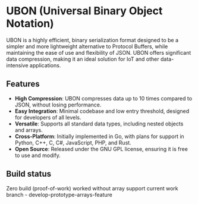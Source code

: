 # UBON (Universal Binary Object Notation)

UBON is a highly efficient, binary serialization format designed to be a simpler and more lightweight alternative to Protocol Buffers, while maintaining the ease of use and flexibility of JSON. UBON offers significant data compression, making it an ideal solution for IoT and other data-intensive applications.

## Features

- **High Compression**: UBON compresses data up to 10 times compared to JSON, without losing performance.
- **Easy Integration**: Minimal codebase and low entry threshold, designed for developers of all levels.
- **Versatile**: Supports all standard data types, including nested objects and arrays.
- **Cross-Platform**: Initially implemented in Go, with plans for support in Python, C++, C, C#, JavaScript, PHP, and Rust.
- **Open Source**: Released under the GNU GPL license, ensuring it is free to use and modify.

## Build status

Zero build (proof-of-work) worked without array support current work branch - develop-prototype-arrays-feature

